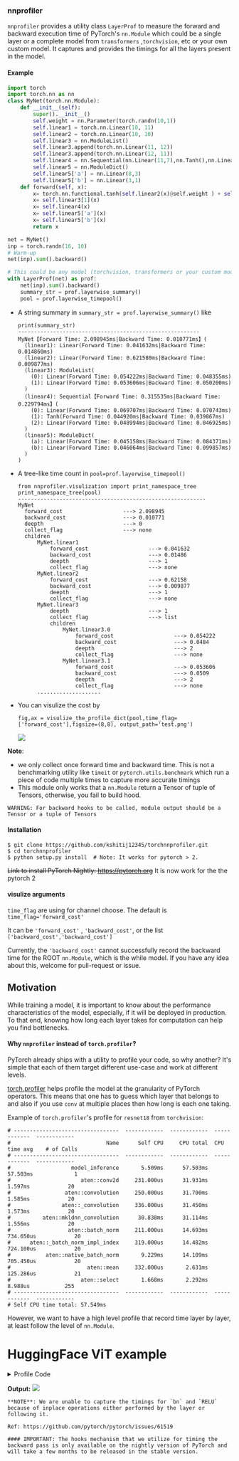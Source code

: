 ### nnprofiler

`nnprofiler` provides a utility class `LayerProf` to measure the forward and backward execution time of PyTorch's `nn.Module` which could be a single layer or a complete model from `transformers` ,`torchvision`, etc or your own custom model. It captures and provides the timings for all the layers present in the model.

#### Example
```python
import torch
import torch.nn as nn
class MyNet(torch.nn.Module):
    def __init__(self):
        super().__init__()
        self.weight = nn.Parameter(torch.randn(10,1))
        self.linear1 = torch.nn.Linear(10, 11)
        self.linear2 = torch.nn.Linear(10, 10)
        self.linear3 = nn.ModuleList()
        self.linear3.append(torch.nn.Linear(11, 12))
        self.linear3.append(torch.nn.Linear(12, 11))
        self.linear4 = nn.Sequential(nn.Linear(11,7),nn.Tanh(),nn.Linear(7,8))
        self.linear5 = nn.ModuleDict()
        self.linear5['a'] = nn.Linear(8,3)
        self.linear5['b'] = nn.Linear(3,1)
    def forward(self, x):
        x= torch.nn.functional.tanh(self.linear2(x)@self.weight ) + self.linear3[0](self.linear1(x))
        x= self.linear3[1](x)
        x= self.linear4(x)
        x= self.linear5['a'](x)
        x= self.linear5['b'](x)
        return x

net = MyNet()
inp = torch.randn(16, 10)
# Warm-up
net(inp).sum().backward()

# This could be any model (torchvision, transformers or your custom model).
with LayerProf(net) as prof:
    net(inp).sum().backward()
    summary_str = prof.layerwise_summary()
    pool = prof.layerwise_timepool()

```
- A string summary in `summary_str = prof.layerwise_summary()` like
  ```
  print(summary_str)
  ---------------------------------------------------------
  MyNet【Forward Time: 2.098945ms|Backward Time: 0.010771ms】(
    (linear1): Linear(Forward Time: 0.041632ms|Backward Time: 0.014860ms)
    (linear2): Linear(Forward Time: 0.621580ms|Backward Time: 0.009877ms)
    (linear3): ModuleList(
      (0): Linear(Forward Time: 0.054222ms|Backward Time: 0.048355ms)
      (1): Linear(Forward Time: 0.053606ms|Backward Time: 0.050200ms)
    )
    (linear4): Sequential【Forward Time: 0.315535ms|Backward Time: 0.229794ms】(
      (0): Linear(Forward Time: 0.069707ms|Backward Time: 0.070743ms)
      (1): Tanh(Forward Time: 0.044920ms|Backward Time: 0.039867ms)
      (2): Linear(Forward Time: 0.048994ms|Backward Time: 0.046925ms)
    )
    (linear5): ModuleDict(
      (a): Linear(Forward Time: 0.045158ms|Backward Time: 0.084371ms)
      (b): Linear(Forward Time: 0.046064ms|Backward Time: 0.099857ms)
    )
  )
  ```
- A tree-like time count in `pool=prof.layerwise_timepool()`
  ```
  from nnprofiler.visulization import print_namespace_tree
  print_namespace_tree(pool)
  -----------------------------------------------------------
  MyNet
    forward_cost                   ---> 2.098945
    backward_cost                  ---> 0.010771
    deepth                         ---> 0
    collect_flag                   ---> none
    children
        MyNet.linear1
            forward_cost                   ---> 0.041632
            backward_cost                  ---> 0.01486
            deepth                         ---> 1
            collect_flag                   ---> none
        MyNet.linear2
            forward_cost                   ---> 0.62158
            backward_cost                  ---> 0.009877
            deepth                         ---> 1
            collect_flag                   ---> none
        MyNet.linear3
            deepth                         ---> 1
            collect_flag                   ---> list
            children
                MyNet.linear3.0
                    forward_cost                   ---> 0.054222
                    backward_cost                  ---> 0.0484
                    deepth                         ---> 2
                    collect_flag                   ---> none
                MyNet.linear3.1
                    forward_cost                   ---> 0.053606
                    backward_cost                  ---> 0.0509
                    deepth                         ---> 2
                    collect_flag                   ---> none
        ....................
  ```

- You can visulize the cost by 

  ```
  fig,ax = visulize_the_profile_dict(pool,time_flag=['forward_cost'],figsize=(8,8), output_path='test.png')
  ```

  ![](.\figures\test.png)

**Note**: 
 - we only collect once forward time and backward time. This is not a benchmarking utility like `timeit` or `pytorch.utils.benchmark` which run a piece of code multiple times to capture more accurate timings
 - This module only works that a `nn.Module` return a Tensor of tuple of Tensors, otherwise, you fail to build hood. 
 ```
 WARNING: For backward hooks to be called, module output should be a Tensor or a tuple of Tensors
 ```

#### Installation

```
$ git clone https://github.com/kshitij12345/torchnnprofiler.git
$ cd torchnnprofiler
$ python setup.py install  # Note: It works for pytorch > 2.
```

~~Link to install PyTorch Nightly: https://pytorch.org~~
It is now work for the the pytorch 2

#### visulize arguments
  `time_flag` are using for channel choose. The default is 
  `time_flag='forward_cost'`
  
  It can be `'forward_cost'` , `'backward_cost'`, or the list `['backward_cost','backward_cost']`

  Currently, the `'backward_cost'` cannot successfully record the backward time for the ROOT `nn.Module`, which is the while model. If you have any idea about this, welcome for pull-request or issue.
  
## Motivation

While training a model, it is important to know about the performance characteristics of the model, especially, if it will be deployed in production. To that end, knowing how long each layer takes for computation can help you find bottlenecks.

#### Why `nnprofiler` instead of `torch.profiler`?

PyTorch already ships with a utility to profile your code, so why another? It's simple that each of them target different use-case and work at different levels.

[torch.profiler](https://pytorch.org/docs/stable/profiler.html) helps profile the model at the granularity of PyTorch operators. This means that one has to guess which layer that belongs to and also if you use `conv` at multiple places then how long is each one taking.

Example of `torch.profiler`'s profile for `resnet18` from `torchvision`:
```
# ---------------------------------  ------------  ------------  ------------  ------------
#                              Name      Self CPU     CPU total  CPU time avg    # of Calls
# ---------------------------------  ------------  ------------  ------------  ------------
#                   model_inference       5.509ms      57.503ms      57.503ms             1
#                      aten::conv2d     231.000us      31.931ms       1.597ms            20
#                 aten::convolution     250.000us      31.700ms       1.585ms            20
#                aten::_convolution     336.000us      31.450ms       1.573ms            20
#          aten::mkldnn_convolution      30.838ms      31.114ms       1.556ms            20
#                  aten::batch_norm     211.000us      14.693ms     734.650us            20
#      aten::_batch_norm_impl_index     319.000us      14.482ms     724.100us            20
#           aten::native_batch_norm       9.229ms      14.109ms     705.450us            20
#                        aten::mean     332.000us       2.631ms     125.286us            21
#                      aten::select       1.668ms       2.292ms       8.988us           255
# ---------------------------------  ------------  ------------  ------------  ------------
# Self CPU time total: 57.549ms
```

However, we want to have a high level profile that record time layer by layer, at least follow the level of `nn.Module`.

# HuggingFace ViT example
<details>
<summary>Profile Code</summary>

```python
import transformers 
def BaseModelOutput(last_hidden_state,hidden_states,attentions,):
    return (last_hidden_state,hidden_states,attentions)
transformers.models.vit.modeling_vit.BaseModelOutput = BaseModelOutput
### The huggingface code wrapper the output into a dataclass named `BaseModelOutput` in ViT.
### Should change it to tuple.

from transformers import ViTConfig, ViTModel
# Initializing a ViT vit-base-patch16-224 style configuration
configuration = ViTConfig()
# Shrink Model, we don't need very large model for demo
configuration.hidden_size = 128
configuration.intermediate_size = 256
configuration.num_hidden_layers = 4
configuration.num_attention_heads = 16
model = ViTModel(configuration)
# Accessing the model configuration
configuration = model.config

# Warm-up
inp= torch.randn(1,3, 224,224).cuda()
model=model.cuda()
out= model(inp,return_dict=False)

with LayerProf(model) as prof:
    model(inp,return_dict=False)[0].sum().backward()
    summary_str = prof.layerwise_summary()
    pool = prof.layerwise_timepool()

# now you get the run-once-profile of this ViT model 
# lets plot it 
# 
fig,ax = visulize_the_profile_dict(pool,time_flag=['forward_cost'],figsize=(16,16), output_path='test.png')
plt.tight_layout() 
```
</details>

**Output:**
![](.\figures\test_vit.png)
```
**NOTE**: We are unable to capture the timings for `bn` and `RELU` because of inplace operations either performed by the layer or following it.

Ref: https://github.com/pytorch/pytorch/issues/61519

#### IMPORTANT: The hooks mechanism that we utilize for timing the backward pass is only available on the nightly version of PyTorch and will take a few months to be released in the stable version.
```
